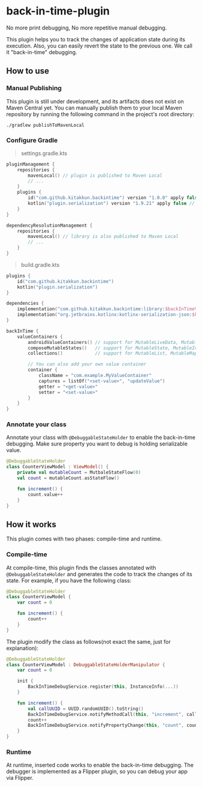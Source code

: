# back-in-time-plugin

No more print debugging, No more repetitive manual debugging.

This plugin helps you to track the changes of application state during its execution.
Also, you can easily revert the state to the previous one. We call it "back-in-time" debugging.

## How to use

### Manual Publishing

This plugin is still under development, and its artifacts does not exist on Maven Central yet.
You can manually publish them to your local Maven repository by running the following command in the project's root directory:

```shell
./gradlew publishToMavenLocal
```

### Configure Gradle

> settings.gradle.kts

```kotlin
pluginManagement {
    repositories {
        mavenLocal() // plugin is published to Maven Local
        // ...
    }
    plugins {
        id("com.github.kitakkun.backintime") version "1.0.0" apply false
        kotlin("plugin.serialization") version "1.9.21" apply false // required by the plugin
    }
}

dependencyResolutionManagement {
    repositories {
        mavenLocal() // library is also published to Maven Local
        // ...
    }
}
```

> build.gradle.kts

```kotlin
plugins {
    id("com.github.kitakkun.backintime")
    kotlin("plugin.serialization")
}

dependencies {
    implementation("com.github.kitakkun.backintime:library:$backInTimeVersion")
    implementation("org.jetbrains.kotlinx:kotlinx-serialization-json:$kotlinxSerializationVersion")
}

backInTime {
    valueContainers {
        androidValueContainers() // support for MutableLiveData, MutableStateFlow, MutableState
        composeMutableStates()   // support for MutableState, MutableIntState, MutableLongState, etc...
        collections()            // support for MutableList, MutableMap, MutableSet

        // You can also add your own value container
        container {
            className = "com.example.MyValueContainer"
            captures = listOf("<set-value>", "updateValue")
            getter = "<get-value>"
            setter = "<set-value>"
        }
    }
}
```

### Annotate your class

Annotate your class with `@DebuggableStateHolder` to enable the back-in-time debugging.
Make sure property you want to debug is holding serializable value.

```kotlin
@DebuggableStateHolder
class CounterViewModel : ViewModel() {
    private val mutableCount = MutbaleStateFlow(0)
    val count = mutableCount.asStateFlow()

    fun increment() {
        count.value++
    }
}
```

## How it works

This plugin comes with two phases: compile-time and runtime.

### Compile-time

At compile-time, this plugin finds the classes annotated with `@DebuggableStateHolder` and generates the code to track the changes of its state.
For example, if you have the following class:

```kotlin
@DebuggableStateHolder
class CounterViewModel {
    var count = 0

    fun increment() {
        count++
    }
}
```

The plugin modify the class as follows(not exact the same, just for explanation):

```kotlin
@DebuggableStateHolder
class CounterViewModel : DebuggableStateHolderManipulator {
    var count = 0

    init {
        BackInTimeDebugService.register(this, InstanceInfo(...))
    }

    fun increment() {
        val callUUID = UUID.randomUUID().toString()
        BackInTimeDebugService.notifyMethodCall(this, "increment", callUUID)
        count++
        BackInTimeDebugService.notifyPropertyChange(this, "count", count, callUUID)
    }
}
```

### Runtime

At runtime, inserted code works to enable the back-in-time debugging.
The debugger is implemented as a Flipper plugin, so you can debug your app via Flipper.

